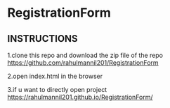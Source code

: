# RegistrationForm


## INSTRUCTIONS
1.clone this repo and download the zip file of the repo https://github.com/rahulmannil201/RegistrationForm

2.open index.html in the browser

3.if u want to directly open project https://rahulmannil201.github.io/RegistrationForm/
